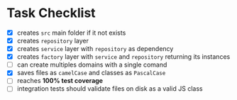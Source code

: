 # Task Checklist

- [X] creates `src` main folder if it not exists
- [X] creates `repository` layer
- [X] creates `service` layer with `repository` as dependency
- [X] creates `factory` layer with `service` and `repository` returning its instances
- [ ] can create multiples domains with a single comand
- [X] saves files as `camelCase` and classes as `PascalCase`
- [ ] reaches **100% test coverage**
- [ ] integration tests should validate files on disk as a valid JS class
